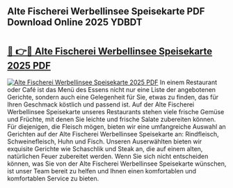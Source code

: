 ## Alte Fischerei Werbellinsee Speisekarte PDF Download Online 2025 YDBDT

# <h2><a href="http://gc6ltgh.nevu.top/?p=Alte+Fischerei+Werbellinsee+Speisekarte">🔗 👉🔴 Alte Fischerei Werbellinsee Speisekarte 2025 PDF</a></h2>

[![Alte Fischerei Werbellinsee Speisekarte 2025 PDF](https://i.imgur.com/dBaPXMq.png)](http://gc6ltgh.nevu.top/?p=Alte+Fischerei+Werbellinsee+Speisekarte)
In einem Restaurant oder Café ist das Menü des Essens nicht nur eine Liste der angebotenen Gerichte, sondern auch eine Gelegenheit für Sie, etwas zu finden, das für Ihren Geschmack köstlich und passend ist. Auf der Alte Fischerei Werbellinsee Speisekarte unseres Restaurants stehen viele frische Gemüse und Früchte, mit denen Sie leichte und frische Salate zubereiten können. Für diejenigen, die Fleisch mögen, bieten wir eine umfangreiche Auswahl an Gerichten auf der Alte Fischerei Werbellinsee Speisekarte an: Rindfleisch, Schweinefleisch, Huhn und Fisch. Unseren Auserwählten bieten wir exquisite Gerichte wie Schaschlik und Steak an, die auf einem alten, natürlichen Feuer zubereitet werden. Wenn Sie sich nicht entscheiden können, was Sie von der Alte Fischerei Werbellinsee Speisekarte wünschen, ist unser Team bereit zu helfen und Ihnen einen komfortablen und komfortablen Service zu bieten.
